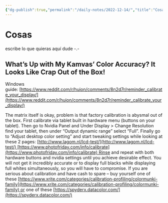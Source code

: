 ```yaml
---
{"dg-publish":true,"permalink":"/daily-notes/2022-12-14/","title":"Cosas","tags":["dailynotes"]}
---
```


# Cosas

escribe lo que quieras aquí dude -.-

## What’s Up with My Kamvas’ Color Accuracy? It Looks Like Crap Out of the Box!

Windows guide: [https://www.reddit.com/r/huion/comments/8n2d7r/reminder_calibrate_your_display/](https://www.reddit.com/r/huion/comments/8n2d7r/reminder_calibrate_your_display/)

The matrix itself is okay, problem is that factory calibration is abysmal out of the box. First calibrate via tablet built in hardware menu (buttons on your tablet). Then go to Nvidia Panel and Under Display > Change Resolution find your tablet, then under “Output dynamic range” select “Full”. Finally go to “Adjust desktop color setting” and start tweaking settings while looking at these 2 pages: [http://www.lagom.nl/lcd-test/](http://www.lagom.nl/lcd-test/) [https://www.photofriday.com/info/calibrate](https://www.photofriday.com/info/calibrate) Rinse and repeat with both hardware buttons and nvidia settings until you achieve desirable effect. You will not get it incredibly accurate or to display full blacks while displaying full whites simultaneously, so you will have to compromise. If you are serious about calibration and have cash to spare – buy yourself one of these [https://www.xrite.com/categories/calibration-profiling/colormunki-family](https://www.xrite.com/categories/calibration-profiling/colormunki-family) or one of these [https://spyderx.datacolor.com/](https://spyderx.datacolor.com/)


